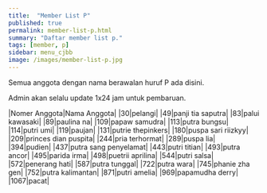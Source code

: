 ```yaml
---
title:  "Member List P"
published: true
permalink: member-list-p.html
summary: "Daftar member list p."
tags: [member, p]
sidebar: menu_cjbb
image: /images/member-list-p.jpg
---
```


Semua anggota dengan nama berawalan huruf P ada disini.

Admin akan selalu update 1x24 jam untuk pembaruan.

|Nomer Anggota|Nama Anggota|
|30|pelangi|
|49|panji tia saputra|
|83|palui kawasaki|
|89|paulina na|
|109|papaw samudra|
|113|putra bungsu|
|114|putri umi|
|119|paujan|
|131|putrie thepinkers|
|180|puspa sari riizkyy|
|209|princes dian puspita|
|244|pria terhormat|
|289|puspa lia|
|394|pudien|
|437|putra sang penyelamat|
|443|putri titian|
|493|putra ancor|
|495|parida irma|
|498|puetrii aprilina|
|544|putri salsa|
|572|penerang hati|
|587|putra tunggal|
|722|putra wara|
|745|phanie zha gen|
|752|putra kalimantan|
|871|putri amelia|
|969|papamudha derry|
|1067|pacat|
